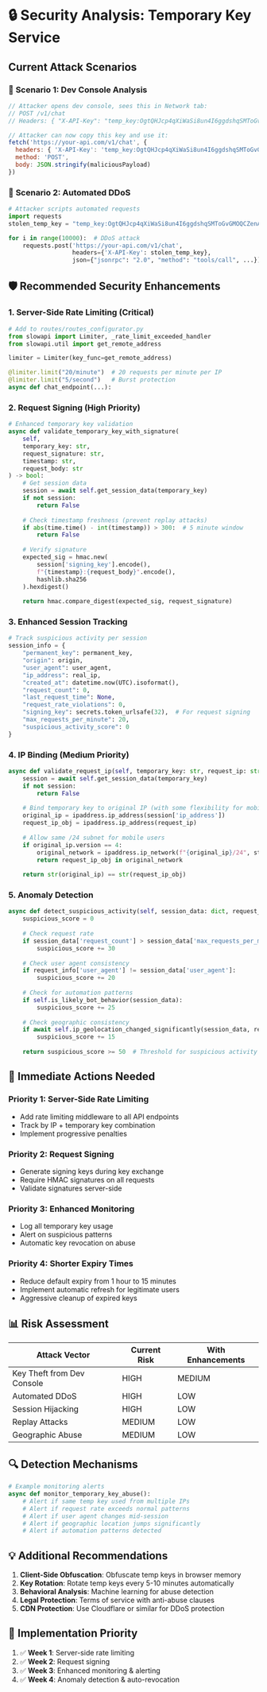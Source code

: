 # 🔒 Security Analysis: Temporary Key Service

## Current Attack Scenarios

### 📱 **Scenario 1: Dev Console Analysis**
```javascript
// Attacker opens dev console, sees this in Network tab:
// POST /v1/chat
// Headers: { "X-API-Key": "temp_key:OgtQHJcp4qXiWaSi8un4I6ggdshqSMToGvGMOQCZenA" }

// Attacker can now copy this key and use it:
fetch('https://your-api.com/v1/chat', {
  headers: { 'X-API-Key': 'temp_key:OgtQHJcp4qXiWaSi8un4I6ggdshqSMToGvGMOQCZenA' },
  method: 'POST',
  body: JSON.stringify(maliciousPayload)
})
```

### 🤖 **Scenario 2: Automated DDoS**
```python
# Attacker scripts automated requests
import requests
stolen_temp_key = "temp_key:OgtQHJcp4qXiWaSi8un4I6ggdshqSMToGvGMOQCZenA"

for i in range(10000):  # DDoS attack
    requests.post('https://your-api.com/v1/chat', 
                  headers={'X-API-Key': stolen_temp_key},
                  json={"jsonrpc": "2.0", "method": "tools/call", ...})
```

## 🛡️ Recommended Security Enhancements

### 1. **Server-Side Rate Limiting** (Critical)
```python
# Add to routes/routes_configurator.py
from slowapi import Limiter, _rate_limit_exceeded_handler
from slowapi.util import get_remote_address

limiter = Limiter(key_func=get_remote_address)

@limiter.limit("20/minute")  # 20 requests per minute per IP
@limiter.limit("5/second")   # Burst protection
async def chat_endpoint(...):
```

### 2. **Request Signing** (High Priority)
```python
# Enhanced temporary key validation
async def validate_temporary_key_with_signature(
    self, 
    temporary_key: str, 
    request_signature: str,
    timestamp: str,
    request_body: str
) -> bool:
    # Get session data
    session = await self.get_session_data(temporary_key)
    if not session:
        return False
    
    # Check timestamp freshness (prevent replay attacks)
    if abs(time.time() - int(timestamp)) > 300:  # 5 minute window
        return False
    
    # Verify signature
    expected_sig = hmac.new(
        session['signing_key'].encode(),
        f"{timestamp}:{request_body}".encode(),
        hashlib.sha256
    ).hexdigest()
    
    return hmac.compare_digest(expected_sig, request_signature)
```

### 3. **Enhanced Session Tracking**
```python
# Track suspicious activity per session
session_info = {
    "permanent_key": permanent_key,
    "origin": origin,
    "user_agent": user_agent,
    "ip_address": real_ip,
    "created_at": datetime.now(UTC).isoformat(),
    "request_count": 0,
    "last_request_time": None,
    "request_rate_violations": 0,
    "signing_key": secrets.token_urlsafe(32),  # For request signing
    "max_requests_per_minute": 20,
    "suspicious_activity_score": 0
}
```

### 4. **IP Binding** (Medium Priority)
```python
async def validate_request_ip(self, temporary_key: str, request_ip: str) -> bool:
    session = await self.get_session_data(temporary_key)
    if not session:
        return False
    
    # Bind temporary key to original IP (with some flexibility for mobile)
    original_ip = ipaddress.ip_address(session['ip_address'])
    request_ip_obj = ipaddress.ip_address(request_ip)
    
    # Allow same /24 subnet for mobile users
    if original_ip.version == 4:
        original_network = ipaddress.ip_network(f"{original_ip}/24", strict=False)
        return request_ip_obj in original_network
    
    return str(original_ip) == str(request_ip_obj)
```

### 5. **Anomaly Detection**
```python
async def detect_suspicious_activity(self, session_data: dict, request_info: dict) -> bool:
    suspicious_score = 0
    
    # Check request rate
    if session_data['request_count'] > session_data['max_requests_per_minute']:
        suspicious_score += 30
    
    # Check user agent consistency  
    if request_info['user_agent'] != session_data['user_agent']:
        suspicious_score += 20
    
    # Check for automation patterns
    if self.is_likely_bot_behavior(session_data):
        suspicious_score += 25
    
    # Check geographic consistency
    if await self.ip_geolocation_changed_significantly(session_data, request_info):
        suspicious_score += 15
    
    return suspicious_score >= 50  # Threshold for suspicious activity
```

## 🚨 Immediate Actions Needed

### **Priority 1: Server-Side Rate Limiting**
- Add rate limiting middleware to all API endpoints
- Track by IP + temporary key combination
- Implement progressive penalties

### **Priority 2: Request Signing**
- Generate signing keys during key exchange
- Require HMAC signatures on all requests
- Validate signatures server-side

### **Priority 3: Enhanced Monitoring**
- Log all temporary key usage
- Alert on suspicious patterns
- Automatic key revocation on abuse

### **Priority 4: Shorter Expiry Times**
- Reduce default expiry from 1 hour to 15 minutes
- Implement automatic refresh for legitimate users
- Aggressive cleanup of expired keys

## 📊 Risk Assessment

| Attack Vector | Current Risk | With Enhancements |
|---------------|-------------|-------------------|
| Key Theft from Dev Console | HIGH | MEDIUM |
| Automated DDoS | HIGH | LOW |
| Session Hijacking | HIGH | LOW |
| Replay Attacks | MEDIUM | LOW |
| Geographic Abuse | MEDIUM | LOW |

## 🔍 Detection Mechanisms

```python
# Example monitoring alerts
async def monitor_temporary_key_abuse():
    # Alert if same temp key used from multiple IPs
    # Alert if request rate exceeds normal patterns  
    # Alert if user agent changes mid-session
    # Alert if geographic location jumps significantly
    # Alert if automation patterns detected
```

## 💡 Additional Recommendations

1. **Client-Side Obfuscation**: Obfuscate temp keys in browser memory
2. **Key Rotation**: Rotate temp keys every 5-10 minutes automatically
3. **Behavioral Analysis**: Machine learning for abuse detection
4. **Legal Protection**: Terms of service with anti-abuse clauses
5. **CDN Protection**: Use Cloudflare or similar for DDoS protection

## 🎯 Implementation Priority

1. ✅ **Week 1**: Server-side rate limiting
2. ✅ **Week 2**: Request signing
3. ✅ **Week 3**: Enhanced monitoring & alerting
4. ✅ **Week 4**: Anomaly detection & auto-revocation 